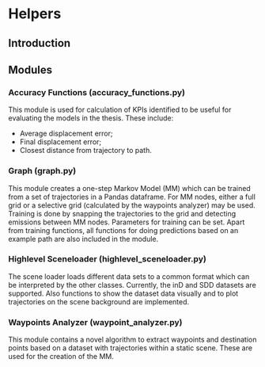 # Helpers
## Introduction

## Modules
### Accuracy Functions (accuracy_functions.py)
This module is used for calculation of KPIs identified to be useful for evaluating the models in the thesis. These include:
* Average displacement error;
* Final displacement error;
* Closest distance from trajectory to path.

### Graph (graph.py)
This module creates a one-step Markov Model (MM) which can be trained from a set of trajectories in a Pandas dataframe. For MM nodes, either a full grid or a selective grid (calculated by the waypoints analyzer) may be used. Training is done by snapping the trajectories to the grid and detecting emissions between MM nodes. Parameters for training can be set.
Apart from training functions, all functions for doing predictions based on an example path are also included in the module.

### Highlevel Sceneloader (highlevel_sceneloader.py)
The scene loader loads different data sets to a common format which can be interpreted by the other classes. Currently, the inD and SDD datasets are supported.
Also functions to show the dataset data visually and to plot trajectories on the scene background are implemented.

### Waypoints Analyzer (waypoint_analyzer.py)
This module contains a novel algorithm to extract waypoints and destination points based on a dataset with trajectories within a static scene. These are used for the creation of the MM.